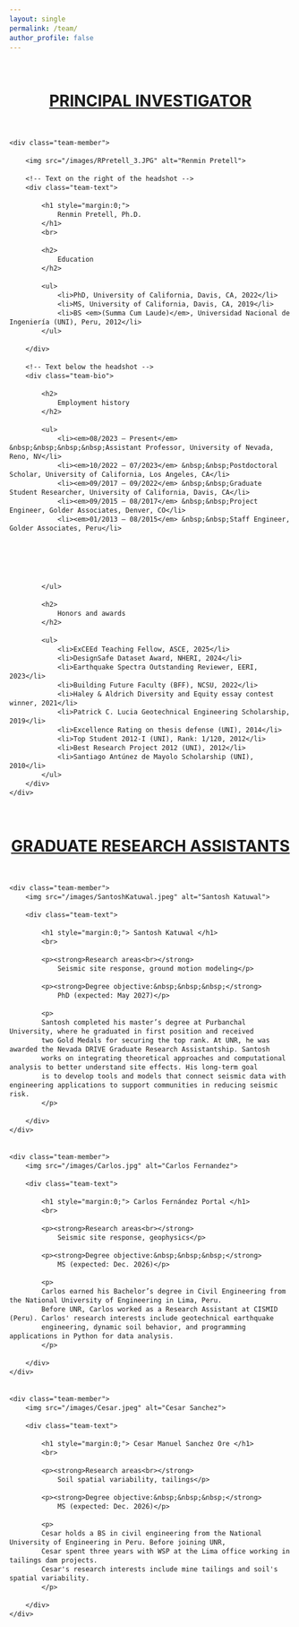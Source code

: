 ```yaml
---
layout: single
permalink: /team/
author_profile: false
---
```


<style>
/* ===== Team page layout ===== */
.team-grid {
  display: flex;
  flex-direction: column;
  gap: 60px; /* vertical space between people */
}

/* Grid: photo left, short intro right, long content spans full width below */
.team-member {
  display: grid;
  grid-template-columns: 250px 1fr;
  grid-template-areas:
    "photo intro"
    "full  full";
  column-gap: 30px;
  row-gap: 10px;
  align-items: start;
}

.team-member img {
  grid-area: photo;
  width: 250px;
  height: auto;
  border-radius: 0;
  display: block;
}

.team-text {         /* short intro next to the photo */
  grid-area: intro;
  max-width: 900px;
}

.team-bio {          /* long stuff: spans under photo + intro, full width */
  grid-area: full;
}

/* Mobile */
@media (max-width: 720px) {
  .team-member {
    grid-template-columns: 1fr;
    grid-template-areas:
      "photo"
      "intro"
      "full";
  }
  .team-member img { width: 200px; }
}
</style>



<!-- About Renmin -->

<br>
<h1 class="team-section" style="text-align:center; text-decoration:underline;">
	PRINCIPAL INVESTIGATOR
</h1>
<br>

<div class="team-grid">

	<div class="team-member">
		
		<img src="/images/RPretell_3.JPG" alt="Renmin Pretell">

		<!-- Text on the right of the headshot -->
		<div class="team-text">
		
			<h1 style="margin:0;">
				Renmin Pretell, Ph.D.
			</h1>
			<br>
		
			<h2>
				Education
			</h2>
			
			<ul>
				<li>PhD, University of California, Davis, CA, 2022</li>
				<li>MS, University of California, Davis, CA, 2019</li>
				<li>BS <em>(Summa Cum Laude)</em>, Universidad Nacional de Ingeniería (UNI), Peru, 2012</li>
			</ul>
		
		</div>

		<!-- Text below the headshot -->
		<div class="team-bio">

			<h2>
				Employment history
			</h2>
			
			<ul>
				<li><em>08/2023 – Present</em> &nbsp;&nbsp;&nbsp;&nbsp;Assistant Professor, University of Nevada, Reno, NV</li>
				<li><em>10/2022 – 07/2023</em> &nbsp;&nbsp;Postdoctoral Scholar, University of California, Los Angeles, CA</li>
				<li><em>09/2017 – 09/2022</em> &nbsp;&nbsp;Graduate Student Researcher, University of California, Davis, CA</li>			
				<li><em>09/2015 – 08/2017</em> &nbsp;&nbsp;Project Engineer, Golder Associates, Denver, CO</li>
				<li><em>01/2013 – 08/2015</em> &nbsp;&nbsp;Staff Engineer, Golder Associates, Peru</li>
<!--				<li><em>01/2010 – 04/2012</em> &nbsp;&nbsp;Research Assistant, CISMID, Peru</li> -->
			</ul>

			<h2>
				Honors and awards
			</h2>

			<ul>
				<li>ExCEEd Teaching Fellow, ASCE, 2025</li>
				<li>DesignSafe Dataset Award, NHERI, 2024</li>
				<li>Earthquake Spectra Outstanding Reviewer, EERI, 2023</li>
				<li>Building Future Faculty (BFF), NCSU, 2022</li>
				<li>Haley & Aldrich Diversity and Equity essay contest winner, 2021</li>
				<li>Patrick C. Lucia Geotechnical Engineering Scholarship, 2019</li>
				<li>Excellence Rating on thesis defense (UNI), 2014</li>
				<li>Top Student 2012-I (UNI), Rank: 1/120, 2012</li>
				<li>Best Research Project 2012 (UNI), 2012</li>
				<li>Santiago Antúnez de Mayolo Scholarship (UNI), 2010</li>
			</ul>
		</div>
	</div>

</div>




<!-- Renmin's students -->

<br>
<h1 class="team-section" style="text-align:center; text-decoration:underline;"> GRADUATE RESEARCH ASSISTANTS </h1>
<br>

<div class="team-grid">

	<div class="team-member">
		<img src="/images/SantoshKatuwal.jpeg" alt="Santosh Katuwal">
	
		<div class="team-text">
	
			<h1 style="margin:0;"> Santosh Katuwal </h1>
			<br>
			
			<p><strong>Research areas<br></strong>
				Seismic site response, ground motion modeling</p>

			<p><strong>Degree objective:&nbsp;&nbsp;&nbsp;</strong>
				PhD (expected: May 2027)</p>
			
			<p>
			Santosh completed his master’s degree at Purbanchal University, where he graduated in first position and received 
			two Gold Medals for securing the top rank. At UNR, he was awarded the Nevada DRIVE Graduate Research Assistantship. Santosh 
			works on integrating theoretical approaches and computational analysis to better understand site effects. His long-term goal 
			is to develop tools and models that connect seismic data with engineering applications to support communities in reducing seismic risk.
			</p>
	  
		</div>
    </div>


	<div class="team-member">
		<img src="/images/Carlos.jpg" alt="Carlos Fernandez">
	
		<div class="team-text">
	
			<h1 style="margin:0;"> Carlos Fernández Portal </h1>
			<br>
			
			<p><strong>Research areas<br></strong>
				Seismic site response, geophysics</p>
			
			<p><strong>Degree objective:&nbsp;&nbsp;&nbsp;</strong>
				MS (expected: Dec. 2026)</p>
				
			<p>
			Carlos earned his Bachelor’s degree in Civil Engineering from the National University of Engineering in Lima, Peru. 
			Before UNR, Carlos worked as a Research Assistant at CISMID (Peru). Carlos' research interests include geotechnical earthquake 
			engineering, dynamic soil behavior, and programming applications in Python for data analysis.
			</p>
	  
		</div>
    </div>


	<div class="team-member">
		<img src="/images/Cesar.jpeg" alt="Cesar Sanchez">
	
		<div class="team-text">
	
			<h1 style="margin:0;"> Cesar Manuel Sanchez Ore </h1>
			<br>
			
			<p><strong>Research areas<br></strong>
				Soil spatial variability, tailings</p>
			
			<p><strong>Degree objective:&nbsp;&nbsp;&nbsp;</strong>
				MS (expected: Dec. 2026)</p>
				
			<p>
			Cesar holds a BS in civil engineering from the National University of Engineering in Peru. Before joining UNR,
			Cesar spent three years with WSP at the Lima office working in tailings dam projects. 
			Cesar's research interests include mine tailings and soil's spatial variability. 
			</p>
	  
		</div>
    </div>

</div>

